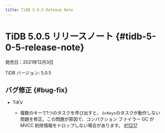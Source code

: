 ```yaml
---
title: TiDB 5.0.5 Release Note
---
```


# TiDB 5.0.5 リリースノート {#tidb-5-0-5-release-note}

発売日：2021年12月3日

TiDB バージョン: 5.0.5

## バグ修正 {#bug-fix}

-   TiKV

    -   複数のキーで1つのタスクを呼び出すと、 `GcKeys`のタスクが動作しない問題を修正。この問題が原因で、コンパクション ファイラー GC が MVCC 削除情報をドロップしない場合があります。 [#11217](https://github.com/tikv/tikv/issues/11217)

